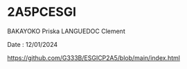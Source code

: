 # 2A5PCESGI

BAKAYOKO Priska
LANGUEDOC Clement 

Date : 12/01/2024

https://github.com/G333B/ESGICP2A5/blob/main/index.html

